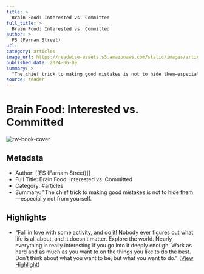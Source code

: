 ```yaml
---
title: >
  Brain Food: Interested vs. Committed
full_title: >
  Brain Food: Interested vs. Committed
author: >
  FS (Farnam Street)
url: 
category: articles
image_url: https://readwise-assets.s3.amazonaws.com/static/images/article3.5c705a01b476.png
published_date: 2024-06-09
summary: >
  "The chief trick to making good mistakes is not to hide them—especially not from yourself.
source: reader
---
```

# Brain Food: Interested vs. Committed

![rw-book-cover](https://readwise-assets.s3.amazonaws.com/static/images/article3.5c705a01b476.png)

## Metadata
- Author: [[FS (Farnam Street)]]
- Full Title: Brain Food: Interested vs. Committed
- Category: #articles
- Summary: "The chief trick to making good mistakes is not to hide them—especially not from yourself.

## Highlights
- “Fall in love with some activity, and do it! Nobody ever figures out what life is all about, and it doesn’t matter. Explore the world. Nearly everything is really interesting if you go into it deeply enough. Work as hard and as much as you want to on the things you like to do the best. Don’t think about what you want to be, but what you want to do.” ([View Highlight](https://read.readwise.io/read/01hzzaspxeb3f6hcvwz5f0s8vn))


